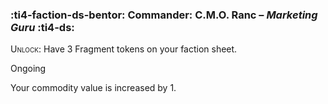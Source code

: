 ### :ti4-faction-ds-bentor: **Commander**: C.M.O. Ranc – _Marketing Guru_ :ti4-ds:

<span style="font-variant:small-caps;">Unlock</span>: Have 3 Fragment tokens on your faction sheet.

Ongoing

Your commodity value is increased by 1.
